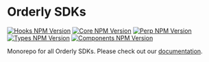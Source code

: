 # Orderly SDKs

[![Hooks NPM Version](https://img.shields.io/npm/v/@orderly.network/hooks?label=@orderly.network/hooks&color=blue)](https://www.npmjs.com/package/@orderly.network/hooks)
[![Core NPM Version](https://img.shields.io/npm/v/@orderly.network/core?label=@orderly.network/core&color=blue)](https://www.npmjs.com/package/@orderly.network/core)
[![Perp NPM Version](https://img.shields.io/npm/v/@orderly.network/perp?label=@orderly.network/perp&color=blue)](https://www.npmjs.com/package/@orderly.network/perp)
[![Types NPM Version](https://img.shields.io/npm/v/@orderly.network/types?label=@orderly.network/types&color=blue)](https://www.npmjs.com/package/@orderly.network/types)
[![Components NPM Version](https://img.shields.io/npm/v/@orderly.network/react?label=@orderly.network/react&color=blue)](https://www.npmjs.com/package/@orderly.network/react)

Monorepo for all Orderly SDKs. Please check out our [documentation](https://orderly.network/docs/sdks).
